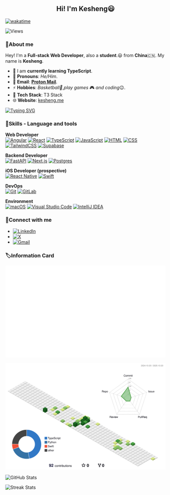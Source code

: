 <h2 align="center">Hi! I'm Kesheng😃</h2>

[![wakatime](https://wakatime.com/badge/user/9e49ceb6-2797-44f9-b9dc-82495ff42f1c.svg)](https://wakatime.com/@9e49ceb6-2797-44f9-b9dc-82495ff42f1c)

![Views](https://count.getloli.com/@:ksguo?theme=capoo-1)




### 👋About me

Hey! I'm a **Full-stack Web Developer**, also a **student**.😃 from **China**🇨🇳. My name is **Kesheng**.
- 🌱 I am **currently learning TypeScript**.
- 🤗 **Pronouns**: *He/Him*.
- 📧 **Email**: [**Proton Mail**](mailto:kesheng.guo510@gmail.com).
- ⚡ **Hobbies**: *Basketball🏀*,*play games* 🎮 *and coding*😉.
- 🧩 **Tech Stack**: T3 Stack
- 🌐 **Website**: [kesheng.me](https://kesheng.me)

[![Typing SVG](https://readme-typing-svg.herokuapp.com?font=Ubuntu+Mono&size=19&pause=1000&color=0F3CF7&width=435&lines=independent+developer+coding+with+love)](https://git.io/typing-svg)


### 🔧Skills - Language and tools




**Web Developer**<br>
[![Angular](https://img.shields.io/badge/Angular-%23DD0031.svg?logo=angular&logoColor=white)](#) [![React](https://img.shields.io/badge/React-%2320232a.svg?logo=react&logoColor=%2361DAFB)](#) [![TypeScript](https://img.shields.io/badge/TypeScript-3178C6?logo=typescript&logoColor=fff)](#) [![JavaScript](https://img.shields.io/badge/JavaScript-F7DF1E?logo=javascript&logoColor=000)](#) [![HTML](https://img.shields.io/badge/HTML-%23E34F26.svg?logo=html5&logoColor=white)](#) [![CSS](https://img.shields.io/badge/CSS-1572B6?logo=css3&logoColor=fff)](#) [![TailwindCSS](https://img.shields.io/badge/Tailwind%20CSS-%2338B2AC.svg?logo=tailwind-css&logoColor=white)](#) [![Supabase](https://img.shields.io/badge/Supabase-3FCF8E?logo=supabase&logoColor=fff)](#)

**Backend Developer**<br>
[![FastAPI](https://img.shields.io/badge/FastAPI-009485.svg?logo=fastapi&logoColor=white)](#) [![Next.js](https://img.shields.io/badge/Next.js-black?logo=next.js&logoColor=white)](#) [![Postgres](https://img.shields.io/badge/Postgres-%23316192.svg?logo=postgresql&logoColor=white)](#)

**iOS Developer (prospective)**<br>
[![React Native](https://img.shields.io/badge/React_Native-%2320232a.svg?logo=react&logoColor=%2361DAFB)](#) [![Swift](https://img.shields.io/badge/Swift-F54A2A?logo=swift&logoColor=white)](#)


**DevOps**<br>
[![Git](https://img.shields.io/badge/Git-F05032?logo=git&logoColor=fff)](#) [![GitLab](https://img.shields.io/badge/GitLab-FC6D26?logo=gitlab&logoColor=fff)](#)


**Environment**<br>
[![macOS](https://img.shields.io/badge/macOS-000000?logo=apple&logoColor=F0F0F0)](#) [![Visual Studio Code](https://custom-icon-badges.demolab.com/badge/Visual%20Studio%20Code-0078d7.svg?logo=vsc&logoColor=white)](#) [![IntelliJ IDEA](https://img.shields.io/badge/IntelliJIDEA-000000.svg?logo=intellij-idea&logoColor=white)](#)

### 📌Connect with me


  + [![LinkedIn](https://custom-icon-badges.demolab.com/badge/LinkedIn-0A66C2?logo=linkedin-white&logoColor=fff)](https://www.linkedin.com/in/kesheng-guo/)
  + [![X](https://img.shields.io/badge/X-%23000000.svg?logo=X&logoColor=white)](https://x.com/ksguo510)
  + [![Gmail](https://img.shields.io/badge/Gmail-D14836?logo=gmail&logoColor=white)](mailto:kesheng.guo510@gmail.com)




### 🏷Information Card

![Info](m.svg)

![History](/profile-3d-contrib/profile-green-animate.svg)

![GitHub Stats](https://github-readme-stats.vercel.app/api?username=ksguo&show_icons=true&hide_title=false&hide_border=true&theme=auto/)

![Streak Stats](https://github-readme-streak-stats.herokuapp.com/?user=ksguo/)

<!--Thanks for watching😄-->

